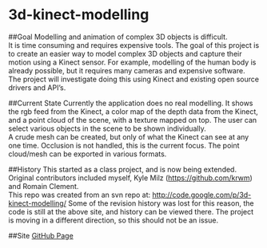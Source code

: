 3d-kinect-modelling
===================

##Goal
Modelling and animation of complex 3D objects is difficult.  
It is time consuming and requires expensive tools. The goal of this project is to create an easier way to model 
complex 3D objects and capture their motion using a Kinect sensor. For example, modelling of the human body is 
already possible, but it requires many cameras and expensive software.   
The project will investigate doing this using Kinect and existing open source drivers and API’s.

##Current State
Currently the application does no real modelling. It shows the rgb feed from the Kinect, a color map of the depth
data from the Kinect, and a point cloud of the scene, with a texture mapped on top. 
The user can select various objects in the scene to be shown individually.  
A crude mesh can be created, but only of what the Kinect can see at any one time. Occlusion is not handled, this is the
current focus. The point cloud/mesh can be exported in various formats.

##History
This started as a class project, and is now being extended.
Original contributors included myself, Kyle Milz (https://github.com/krwm) and Romain Clement.  
This repo was created from an svn repo at: http://code.google.com/p/3d-kinect-modelling/
Some of the revision history was lost for this reason, the code is still at the above site, and history can be viewed there.
The project is moving in a different direction, so this should not be an issue.  

##Site
[GitHub Page](http://thejnich.github.com/3d-kinect-modelling/)

